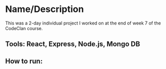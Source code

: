 <h1>Name/Description</h1>

<p>This was a 2-day individual project I worked on at the end of week 7 of the CodeClan course.

<h2>Tools:
React, Express, Node.js, Mongo DB


<h2>How to run:
